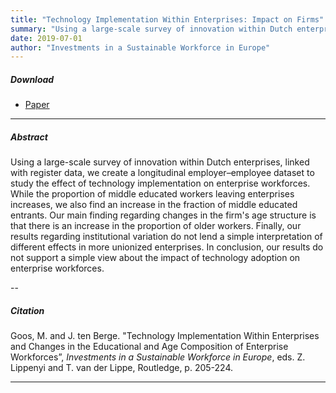 ```yaml
---
title: "Technology Implementation Within Enterprises: Impact on Firms" 
summary: "Using a large-scale survey of innovation within Dutch enterprises, linked with register data, we create a longitudinal (2000–2014) employer–employee dataset to study the effect of technology implementation on enterprise workforces. While the proportion of middle educated workers leaving enterprises increases, we also find an increase in the number of middle educated entrants. Our main finding regarding changes in the age structure is that there is an increase in the proportion of older workers. Finally, our results regarding institutional variation do not lend a simple interpretation of different effects in more unionized enterprises. In conclusion, our results do not support a simple view about the impact of technology adoption on workplaces."
date: 2019-07-01
author: "Investments in a Sustainable Workforce in Europe"
---
```


##### Download

+ [Paper](/11.pdf)
---

##### Abstract

Using a large-scale survey of innovation within Dutch enterprises, linked with register data, we create a longitudinal  employer–employee dataset to study the effect of technology implementation on enterprise workforces. While the proportion of middle educated workers leaving enterprises increases, we also find an increase in the fraction of middle educated entrants. Our main finding regarding changes in the firm's age structure is that there is an increase in the proportion of older workers. Finally, our results regarding institutional variation do not lend a simple interpretation of different effects in more unionized enterprises. In conclusion, our results do not support a simple view about the impact of technology adoption on enterprise workforces.

--

##### Citation

Goos, M. and J. ten Berge. "Technology Implementation Within Enterprises and Changes in the Educational and Age Composition of Enterprise Workforces”, *Investments in a Sustainable Workforce in Europe*, eds. Z. Lippenyi and T. van der Lippe, Routledge, p. 205-224.

---


